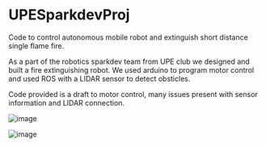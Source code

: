 # UPESparkdevProj
Code to control autonomous mobile robot and extinguish short distance single flame fire.  

As a part of the robotics sparkdev team from UPE club we designed and built a fire extinguishing robot. We used arduino to program motor control and used ROS with a LIDAR sensor to detect obsticles.  

Code provided is a draft to motor control, many issues present with sensor information and LIDAR connection.  

![image](https://user-images.githubusercontent.com/115327300/194721380-44ba9928-ebd2-480e-9500-60a1a6a339da.png)

![image](https://user-images.githubusercontent.com/115327300/194722182-e55e9099-72a5-4856-ae55-60a037075d98.png)
 
